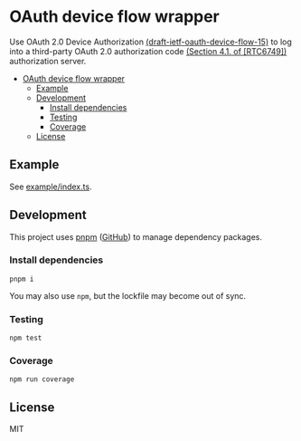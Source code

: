 # OAuth device flow wrapper

Use OAuth 2.0 Device Authorization [(draft-ietf-oauth-device-flow-15)](https://tools.ietf.org/html/draft-ietf-oauth-device-flow-15) to log into a third-party OAuth 2.0 authorization code [(Section 4.1. of [RTC6749])](https://tools.ietf.org/html/rfc6749#section-4.1) authorization server.

- [OAuth device flow wrapper](#oauth-device-flow-wrapper)
  - [Example](#example)
  - [Development](#development)
    - [Install dependencies](#install-dependencies)
    - [Testing](#testing)
    - [Coverage](#coverage)
  - [License](#license)

## Example

See [example/index.ts](example/index.ts).

## Development

This project uses [pnpm](https://pnpm.js.org/) ([GitHub](https://github.com/pnpm/pnpm)) to manage dependency packages.

### Install dependencies

``` shell
pnpm i
```

You may also use `npm`, but the lockfile may become out of sync.

### Testing

``` shell
npm test
```

### Coverage

``` shell
npm run coverage
```

## License

MIT
